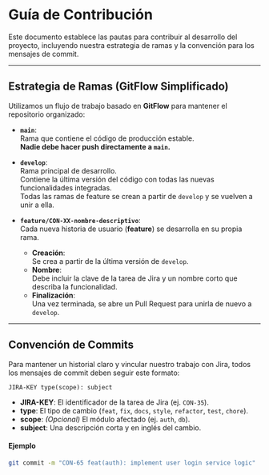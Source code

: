 # Guía de Contribución

Este documento establece las pautas para contribuir al desarrollo del proyecto, incluyendo nuestra estrategia de ramas y la convención para los mensajes de commit.

---

## Estrategia de Ramas (GitFlow Simplificado)

Utilizamos un flujo de trabajo basado en **GitFlow** para mantener el repositorio organizado:

- **`main`**:  
  Rama que contiene el código de producción estable.  
  **Nadie debe hacer push directamente a `main`.**

- **`develop`**:  
  Rama principal de desarrollo.  
  Contiene la última versión del código con todas las nuevas funcionalidades integradas.  
  Todas las ramas de feature se crean a partir de `develop` y se vuelven a unir a ella.

- **`feature/CON-XX-nombre-descriptivo`**:  
  Cada nueva historia de usuario (**feature**) se desarrolla en su propia rama.

  - **Creación**:  
    Se crea a partir de la última versión de `develop`.
  - **Nombre**:  
    Debe incluir la clave de la tarea de Jira y un nombre corto que describa la funcionalidad.
  - **Finalización**:  
    Una vez terminada, se abre un Pull Request para unirla de nuevo a `develop`.

---

## Convención de Commits

Para mantener un historial claro y vincular nuestro trabajo con Jira, todos los mensajes de commit deben seguir este formato:

```
JIRA-KEY type(scope): subject
```

- **JIRA-KEY**: El identificador de la tarea de Jira (ej. `CON-35`).
- **type**: El tipo de cambio (`feat`, `fix`, `docs`, `style`, `refactor`, `test`, `chore`).
- **scope**: _(Opcional)_ El módulo afectado (ej. `auth`, `db`).
- **subject**: Una descripción corta y en inglés del cambio.

#### Ejemplo

```bash
git commit -m "CON-65 feat(auth): implement user login service logic"
```
